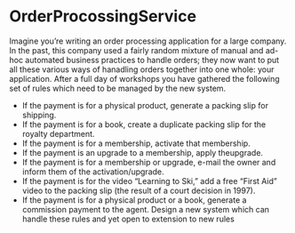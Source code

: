# OrderProcossingService
Imagine you’re writing an order processing application for a large company.
In the past, this company used a fairly 
random mixture of manual and ad-hoc automated business practices to handle orders; they now want to put all these 
various ways of hanadling orders together into one whole: your application. 
After a full day of workshops you have 
gathered the following set of rules which need to be managed by the new system.

- If the payment is for a physical product, generate a packing slip for shipping.
- If the payment is for a book, create a duplicate packing slip for the royalty department.
- If the payment is for a membership, activate that membership.
- If the payment is an upgrade to a membership, apply theupgrade.
- If the payment is for a membership or upgrade, e-mail the owner and inform them of the activation/upgrade.
- If the payment is for the video “Learning to Ski,” add a free “First Aid” video to the packing slip (the result of a court 
decision in 1997).
- If the payment is for a physical product or a book, generate a commission payment to the agent. 
Design a new system which can handle these rules and yet open to extension to new rules
